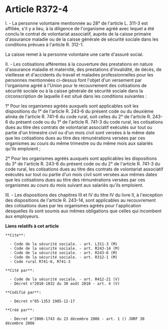 # Article R372-4

I. - La personne volontaire mentionnée au 28° de l'article L. 311-3 est affiliée, s'il y a lieu, à la diligence de
l'organisme agréé avec lequel a été conclu le contrat de volontariat associatif, auprès de la caisse primaire d'assurance
maladie ou de la caisse générale de sécurité sociale dans les conditions prévues à l'article R. 312-1.

La caisse remet à la personne volontaire une carte d'assuré social.

II. - Les cotisations afférentes à la couverture des prestations en nature d'assurance maladie et maternité, des prestations
d'invalidité, de décès, de vieillesse et d'accidents du travail et maladies professionnelles pour les personnes mentionnées
ci-dessus font l'objet d'un versement par l'organisme agréé à l'Union pour le recouvrement des cotisations de sécurité
sociale ou à la caisse générale de sécurité sociale dans la circonscription de laquelle il est situé dans les conditions
suivantes :

1° Pour les organismes agréés auxquels sont applicables soit les dispositions du 1° de l'article R. 243-6 du présent code ou
du deuxième alinéa de l'article R. 741-6 du code rural, soit celles du 2° de l'article R. 243-6 du présent code ou du 1° de
l'article R. 741-3 du code rural, les cotisations dues au titre des contrats de volontariat associatif exécutés sur tout ou
partie d'un trimestre civil ou d'un mois civil sont versées à la même date que les cotisations dues au titre des
rémunérations versées par ces organismes au cours du même trimestre ou du même mois aux salariés qu'ils emploient ;

2° Pour les organismes agréés auxquels sont applicables les dispositions du 3° de l'article R. 243-6 du présent code ou du 2°
de l'article R. 741-3 du code rural, les cotisations dues au titre des contrats de volontariat associatif exécutés sur tout
ou partie d'un mois civil sont versées aux mêmes dates que les cotisations dues au titre des rémunérations versées par ces
organismes au cours du mois suivant aux salariés qu'ils emploient.

III. - Les dispositions des chapitres III et IV du titre IV du livre II, à l'exception des dispositions de l'article R.
243-14, sont applicables au recouvrement des cotisations dues par les organismes agréés pour l'application desquelles ils
sont soumis aux mêmes obligations que celles qui incombent aux employeurs.

**Liens relatifs à cet article**

	**Cite**:

	  - Code de la sécurité sociale. - art. L311-3 (M)
	  - Code de la sécurité sociale. - art. R243-14 (M)
	  - Code de la sécurité sociale. - art. R243-6 (M)
	  - Code de la sécurité sociale. - art. R312-1 (M)
	  - Code rural R741-6, R741-3

	**Cité par**:

	  - Code de la sécurité sociale. - art. R412-21 (V)
	  - Décret n°2010-1032 du 30 août 2010 - art. 4 (V)

	**Codifié par**:

	  - Décret n°85-1353 1985-12-17

	**Créé par**:

	  - Décret n°2006-1743 du 23 décembre 2006 - art. 1 () JORF 30 décembre 2006
